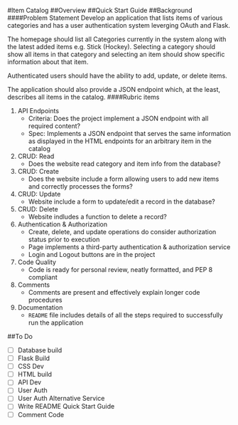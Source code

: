 #Item Catalog
##Overview
##Quick Start Guide
##Background
####Problem Statement
Develop an application that lists items of various categories and has a user 
authentication system leverging OAuth and Flask.

The homepage should list all Categories currently in the system along with the latest added items e.g. Stick (Hockey). Selecting a category should show all items in that category and selecting an item
should show specific information about that item. 

Authenticated users should have the ability to add, update, or delete items. 

The application should also provide a JSON endpoint which, at the least, describes all items in the catalog.
####Rubric items
1. API Endpoints
   - Criteria: Does the project implement a JSON endpoint with all required content?
   - Spec: Implements a JSON endpoint that serves the same information as displayed in the HTML endpoints for an arbitrary item in the catalog
2. CRUD: Read
   - Does the website read category and item info from the database?
3. CRUD: Create
   - Does the website include a form allowing users to add new items and correctly processes the forms?
4. CRUD: Update
   - Website include a form to update/edit a record in the database?
5. CRUD: Delete
   - Website indludes a function to delete a record?
6. Authentication & Authorization
   - Create, delete, and update operations do consider authorization status prior to execution
   - Page implements a third-party authentication & authorization service
   - Login and Logout buttons are in the project
7. Code Quality
   - Code is ready for personal review, neatly formatted, and PEP 8 compliant
8. Comments
   - Comments are present and effectively explain longer code procedures
9. Documentation
   - `README` file includes details of all the steps required to successfully run the application

##To Do
- [ ] Database build
- [ ] Flask Build
- [ ] CSS Dev
- [ ] HTML build
- [ ] API Dev
- [ ] User Auth
- [ ] User Auth Alternative Service
- [ ] Write README Quick Start Guide
- [ ] Comment Code
